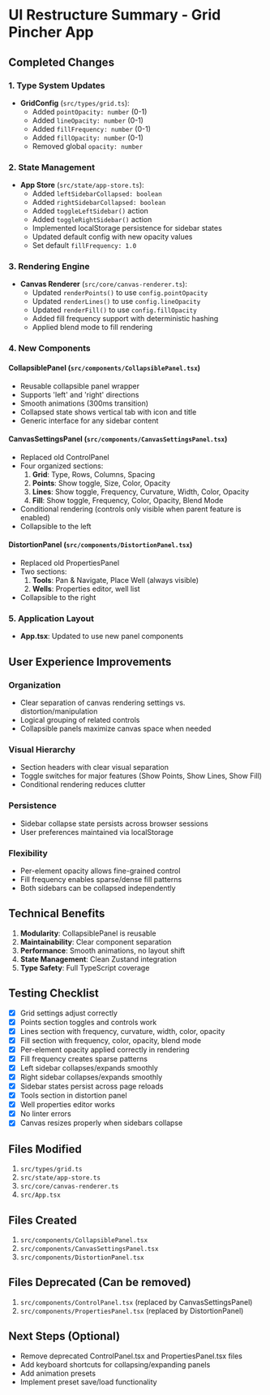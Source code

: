 # UI Restructure Summary - Grid Pincher App

## Completed Changes

### 1. Type System Updates
- **GridConfig** (`src/types/grid.ts`):
  - Added `pointOpacity: number` (0-1)
  - Added `lineOpacity: number` (0-1)
  - Added `fillFrequency: number` (0-1)
  - Added `fillOpacity: number` (0-1)
  - Removed global `opacity: number`

### 2. State Management
- **App Store** (`src/state/app-store.ts`):
  - Added `leftSidebarCollapsed: boolean`
  - Added `rightSidebarCollapsed: boolean`
  - Added `toggleLeftSidebar()` action
  - Added `toggleRightSidebar()` action
  - Implemented localStorage persistence for sidebar states
  - Updated default config with new opacity values
  - Set default `fillFrequency: 1.0`

### 3. Rendering Engine
- **Canvas Renderer** (`src/core/canvas-renderer.ts`):
  - Updated `renderPoints()` to use `config.pointOpacity`
  - Updated `renderLines()` to use `config.lineOpacity`
  - Updated `renderFill()` to use `config.fillOpacity`
  - Added fill frequency support with deterministic hashing
  - Applied blend mode to fill rendering

### 4. New Components

#### CollapsiblePanel (`src/components/CollapsiblePanel.tsx`)
- Reusable collapsible panel wrapper
- Supports 'left' and 'right' directions
- Smooth animations (300ms transition)
- Collapsed state shows vertical tab with icon and title
- Generic interface for any sidebar content

#### CanvasSettingsPanel (`src/components/CanvasSettingsPanel.tsx`)
- Replaced old ControlPanel
- Four organized sections:
  1. **Grid**: Type, Rows, Columns, Spacing
  2. **Points**: Show toggle, Size, Color, Opacity
  3. **Lines**: Show toggle, Frequency, Curvature, Width, Color, Opacity
  4. **Fill**: Show toggle, Frequency, Color, Opacity, Blend Mode
- Conditional rendering (controls only visible when parent feature is enabled)
- Collapsible to the left

#### DistortionPanel (`src/components/DistortionPanel.tsx`)
- Replaced old PropertiesPanel
- Two sections:
  1. **Tools**: Pan & Navigate, Place Well (always visible)
  2. **Wells**: Properties editor, well list
- Collapsible to the right

### 5. Application Layout
- **App.tsx**: Updated to use new panel components

## User Experience Improvements

### Organization
- Clear separation of canvas rendering settings vs. distortion/manipulation
- Logical grouping of related controls
- Collapsible panels maximize canvas space when needed

### Visual Hierarchy
- Section headers with clear visual separation
- Toggle switches for major features (Show Points, Show Lines, Show Fill)
- Conditional rendering reduces clutter

### Persistence
- Sidebar collapse state persists across browser sessions
- User preferences maintained via localStorage

### Flexibility
- Per-element opacity allows fine-grained control
- Fill frequency enables sparse/dense fill patterns
- Both sidebars can be collapsed independently

## Technical Benefits

1. **Modularity**: CollapsiblePanel is reusable
2. **Maintainability**: Clear component separation
3. **Performance**: Smooth animations, no layout shift
4. **State Management**: Clean Zustand integration
5. **Type Safety**: Full TypeScript coverage

## Testing Checklist

- [x] Grid settings adjust correctly
- [x] Points section toggles and controls work
- [x] Lines section with frequency, curvature, width, color, opacity
- [x] Fill section with frequency, color, opacity, blend mode
- [x] Per-element opacity applied correctly in rendering
- [x] Fill frequency creates sparse patterns
- [x] Left sidebar collapses/expands smoothly
- [x] Right sidebar collapses/expands smoothly
- [x] Sidebar states persist across page reloads
- [x] Tools section in distortion panel
- [x] Well properties editor works
- [x] No linter errors
- [x] Canvas resizes properly when sidebars collapse

## Files Modified
1. `src/types/grid.ts`
2. `src/state/app-store.ts`
3. `src/core/canvas-renderer.ts`
4. `src/App.tsx`

## Files Created
1. `src/components/CollapsiblePanel.tsx`
2. `src/components/CanvasSettingsPanel.tsx`
3. `src/components/DistortionPanel.tsx`

## Files Deprecated (Can be removed)
1. `src/components/ControlPanel.tsx` (replaced by CanvasSettingsPanel)
2. `src/components/PropertiesPanel.tsx` (replaced by DistortionPanel)

## Next Steps (Optional)
- Remove deprecated ControlPanel.tsx and PropertiesPanel.tsx files
- Add keyboard shortcuts for collapsing/expanding panels
- Add animation presets
- Implement preset save/load functionality

